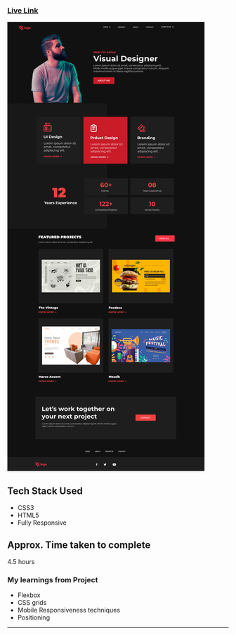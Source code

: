 ### [Live Link](https://product-design-landing-page-by-krishna-saini.netlify.app/)
<img src="15.png">

## Tech Stack Used
- CSS3
- HTML5
- Fully Responsive 

## Approx. Time taken to complete
4.5 hours


### My learnings from Project
- Flexbox
- CSS grids
- Mobile Responsiveness techniques
- Positioning


***



